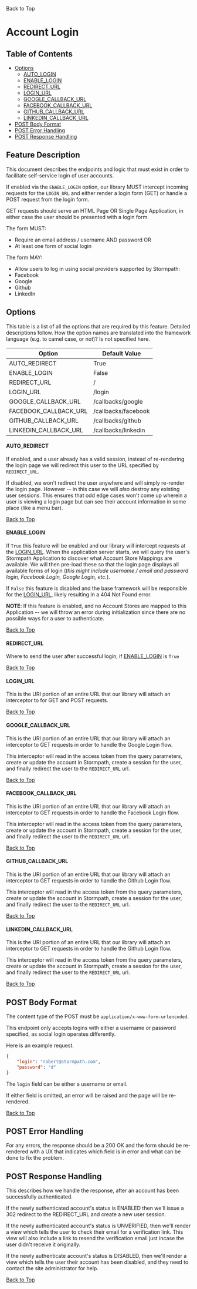 <a name="#top">Back to Top</a>

# Account Login


## Table of Contents

* [Options](#Options)
  * [AUTO_LOGIN](#AUTO_LOGIN)
  * [ENABLE_LOGIN](#ENABLE_LOGIN)
  * [REDIRECT_URL](#REDIRECT_URL)
  * [LOGIN_URL](#LOGIN_URL)
  * [GOOGLE_CALLBACK_URL](#GOOGLE_CALLBACK_URL)
  * [FACEBOOK_CALLBACK_URL](#FACEBOOK_CALLBACK_URL)
  * [GITHUB_CALLBACK_URL](#GITHUB_CALLBACK_URL)
  * [LINKEDIN_CALLBACK_URL](#LINKEDIN_CALLBACK_URL)
* [POST Body Format](#POST_Body_Format)
* [POST Error Handling](#POST_Error_Handling)
* [POST Response Handling](#POST_Response_Handling)


## Feature Description

This document describes the endpoints and logic that must exist in order to
facilitate self-service login of user accounts.

If enabled via the `ENABLE_LOGIN` option, our library MUST intercept
incoming requests for the `LOGIN_URL` and either render a login form (GET) or
handle a POST request from the login form.

GET requests should serve an HTML Page OR Single Page Application, in either
case the user should be presented with a login form.

The form MUST:

* Require an email address / username AND password OR
* At least one form of social login

The form MAY:

* Allow users to log in using social providers supported by Stormpath:
 * Facebook
 * Google
 * Github
 * LinkedIn


## <a name="Options"></a> Options

This table is a list of all the options that are required by this feature.
Detailed descriptions follow.  How the option names are translated into the
framework language (e.g. to camel case, or not)? Is not specified here.

| Option                           | Default Value       |
| -------------------------------- |---------------------|
| AUTO_REDIRECT                    | True                |
| ENABLE_LOGIN                     | False               |
| REDIRECT_URL                     | /                   |
| LOGIN_URL                        | /login              |
| GOOGLE_CALLBACK_URL              | /callbacks/google   |
| FACEBOOK_CALLBACK_URL            | /callbacks/facebook |
| GITHUB_CALLBACK_URL              | /callbacks/github   |
| LINKEDIN_CALLBACK_URL            | /callbacks/linkedin |


#### <a name="AUTO_REDIRECT"></a> AUTO_REDIRECT

If enabled, and a user already has a valid session, instead of re-rendering the
login page we will redirect this user to the URL specified by `REDIRECT_URL`.

If disabled, we won't redirect the user anywhere and will simply re-render the
login page.  However -- in this case we will *also* destroy any existing user
sessions.  This ensures that odd edge cases won't come up wherein a user is
viewing a login page but can see their account information in some place (like a
menu bar).

<a href="#top">Back to Top</a>


#### <a name="ENABLE_LOGIN"></a> ENABLE_LOGIN

If `True` this feature will be enabled and our library will intercept requests
at the [LOGIN_URL](#LOGIN_URL).  When the application server starts, we will
query the user's Stormpath Application to discover what Account Store Mappings
are available.  We will then pre-load these so that the login page displays all
available forms of login (*this might include username / email and password
login, Facebook Login, Google Login, etc.*).

If `False` this feature is disabled and the base framework will be responsible
for the [LOGIN_URL](#LOGIN_URL), likely resulting in a 404 Not Found error.

**NOTE**: If this feature is enabled, and no Account Stores are mapped to this
Application -- we will throw an error during initialization since there are no
possible ways for a user to authenticate.


<a href="#top">Back to Top</a>


#### <a name="REDIRECT_URL"></a> REDIRECT_URL

Where to send the user after successful login, if
[ENABLE_LOGIN](#ENABLE_LOGIN) is `True`

<a href="#top">Back to Top</a>


#### <a name="LOGIN_URL"></a> LOGIN_URL

This is the URI portion of an entire URL that our library will attach an
interceptor to for GET and POST requests.

<a href="#top">Back to Top</a>


#### <a name="GOOGLE_CALLBACK_URL"></a> GOOGLE_CALLBACK_URL

This is the URI portion of an entire URL that our library will attach an
interceptor to GET requests in order to handle the Google Login flow.

This interceptor will read in the access token from the query parameters, create
or update the account in Stormpath, create a session for the user, and finally
redirect the user to the `REDIRECT_URL` url.

<a href="#top">Back to Top</a>


#### <a name="FACEBOOK_CALLBACK_URL"></a> FACEBOOK_CALLBACK_URL

This is the URI portion of an entire URL that our library will attach an
interceptor to GET requests in order to handle the Facebook Login flow.

This interceptor will read in the access token from the query parameters, create
or update the account in Stormpath, create a session for the user, and finally
redirect the user to the `REDIRECT_URL` url.

<a href="#top">Back to Top</a>


#### <a name="GITHUB_CALLBACK_URL"></a> GITHUB_CALLBACK_URL

This is the URI portion of an entire URL that our library will attach an
interceptor to GET requests in order to handle the Github Login flow.

This interceptor will read in the access token from the query parameters, create
or update the account in Stormpath, create a session for the user, and finally
redirect the user to the `REDIRECT_URL` url.

<a href="#top">Back to Top</a>


#### <a name="LINKEDIN_CALLBACK_URL"></a> LINKEDIN_CALLBACK_URL

This is the URI portion of an entire URL that our library will attach an
interceptor to GET requests in order to handle the Github Login flow.

This interceptor will read in the access token from the query parameters, create
or update the account in Stormpath, create a session for the user, and finally
redirect the user to the `REDIRECT_URL` url.

<a href="#top">Back to Top</a>


## <a name="POST_Body_Format"></a> POST Body Format

The content type of the POST must be `application/x-www-form-urlencoded`.

This endpoint only accepts logins with either a username or password specified,
as social login operates differently.

Here is an example request.

```json
{
    "login": "robert@stormpath.com",
    "password": "d"
}
```

The `login` field can be either a username or email.

If either field is omitted, an error will be raised and the page will be
re-rendered.

<a href="#top">Back to Top</a>


##  <a name="POST_Error_Handling"></a> POST Error Handling

For any errors, the response should be a 200 OK and the form should be
re-rendered with a UX that indicates which field is in error and what can be
done to fix the problem.


## <a name="POST_Response_Handling"></a> POST Response Handling

This describes how we handle the response, after an account has been
successfully authenticated.

If the newly authenticated account's status is ENABLED then we'll issue a 302
redirect to the REDIRECT_URL and create a new user session.

If the newly authenticated account's status is UNVERIFIED, then we'll render a
view which tells the user to check their email for a verification link.  This
view will also include a link to resend the verification email just incase the
user didn't receive it originally.

If the newly authenticate account's status is DISABLED, then we'll render a view
which tells the user their account has been disabled, and they need to contact
the site administrator for help.


<a href="#top">Back to Top</a>
